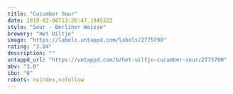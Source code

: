 ```yaml
---
title: "Cucumber Sour"
date: 2019-02-08T13:26:47.194932Z
style: "Sour - Berliner Weisse"
brewery: "Het Uiltje"
image: "https://labels.untappd.com/labels/2775790"
rating: "3.04"
description: ""
untappd_url: "https://untappd.com/b/het-uiltje-cucumber-sour/2775790"
abv: "3.0"
ibu: "0"
robots: noindex,nofollow
---
```

